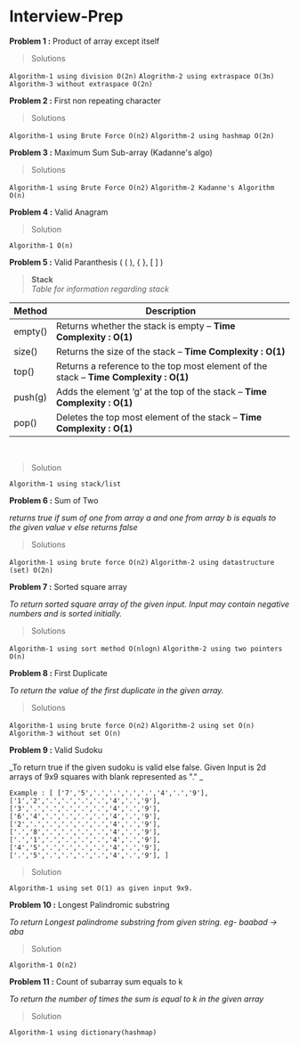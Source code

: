 # Interview-Prep #

**Problem 1 :**  Product of array except itself 

>Solutions <br>

`Algorithm-1 using division O(2n)`
`Alogrithm-2 using extraspace O(3n)`
`Algorithm-3 without extraspace O(2n)`

**Problem 2 :** First non repeating character

>Solutions<br>

`Algorithm-1 using Brute Force O(n2)`
`Algorithm-2 using hashmap O(2n)`

**Problem 3 :** Maximum Sum Sub-array (Kadanne's algo)
>Solutions<br>

`Algorithm-1 using Brute Force O(n2)`
`Algorithm-2 Kadanne's Algorithm O(n)`

**Problem 4 :** Valid Anagram 
>Solution<br>

`Algorithm-1 O(n)`

**Problem 5 :** Valid Paranthesis ( ( ), { }, [ ] )<br>

>**Stack**<br>
_Table for information regarding stack_

|Method|Description|
|---|---| 
|empty() | Returns whether the stack is empty – **Time Complexity : O(1)**|
|size() | Returns the size of the stack – **Time Complexity : O(1)**|
|top() | Returns a reference to the top most element of the stack – **Time Complexity : O(1)**|
|push(g) | Adds the element ‘g’ at the top of the stack – **Time Complexity : O(1)**|
|pop() | Deletes the top most element of the stack – **Time Complexity : O(1)**|
<br>

>Solution<br>

`Algorithm-1 using stack/list`

**Problem 6 :** Sum of Two <br>

_returns true if sum of one from array a and one from array b is equals to the given value v else returns false_

>Solutions<br>

`Algorithm-1 using brute force O(n2)`
`Algorithm-2 using datastructure (set) O(2n)`

**Problem 7 :** Sorted square array<br>

_To return sorted square array of the given input. Input may contain negative numbers and is sorted initially._

>Solutions<br>

`Algorithm-1 using sort method O(nlogn)`
`Algorithm-2 using two pointers O(n)`

**Problem 8 :** First Duplicate<br>

_To return the value of the first duplicate in the given array._

>Solutions<br>

`Algorithm-1 using brute force O(n2)`
`Algorithm-2 using set O(n)`
`Algorithm-3 without set O(n)`


**Problem 9 :** Valid Sudoku<br>

_To return true if the given sudoku is valid else false. Given Input is 2d arrays of 9x9 squares with blank represented as "." _

`Example : [
    ['7','5','.','.','.','.','4','.','9'],
    ['1','2','.','.','.','.','4','.','9'],
    ['3','.','.','.','.','.','4','.','9'],
    ['6','4','.','.','.','.','4','.','9'],
    ['2','.','.','.','.','.','4','.','9'],
    ['.','8','.','.','.','.','4','.','9'],
    ['.','1','.','.','.','.','4','.','9'],
    ['4','5','.','.','.','.','4','.','9'],
    ['.','5','.','.','.','.','4','.','9'],
]`

>Solution<br>

`Algorithm-1 using set O(1) as given input 9x9.`

**Problem 10 :** Longest Palindromic substring<br>

_To return Longest palindrome substring from given string. eg- baabad -> aba_

>Solution<br>

`Algorithm-1 O(n2)`

**Problem 11 :** Count of subarray sum equals to k<br>

_To return the number of times the sum is equal to k in the given array_

>Solution<br>

`Algorithm-1 using dictionary(hashmap)`

